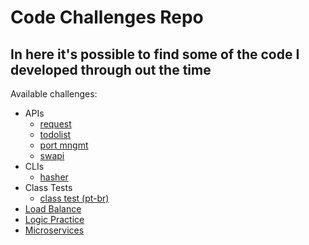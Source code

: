 # Code Challenges Repo

## In here it's possible to find some of the code I developed through out the time

Available challenges:

- APIs
  - [request](./apis/request)
  - [todolist](./apis/todolist)
  - [port mngmt](./apis/ports)
  - [swapi](./apis/swapi)
- CLIs
  - [hasher](/CLIs/hasher/)
- Class Tests
  - [class test (pt-br)](/class-tests/class-test-pt-br.md)
- [Load Balance](./load-balance-01)
- [Logic Practice](./logic-practice-01)
- [Microservices](./microservices)

